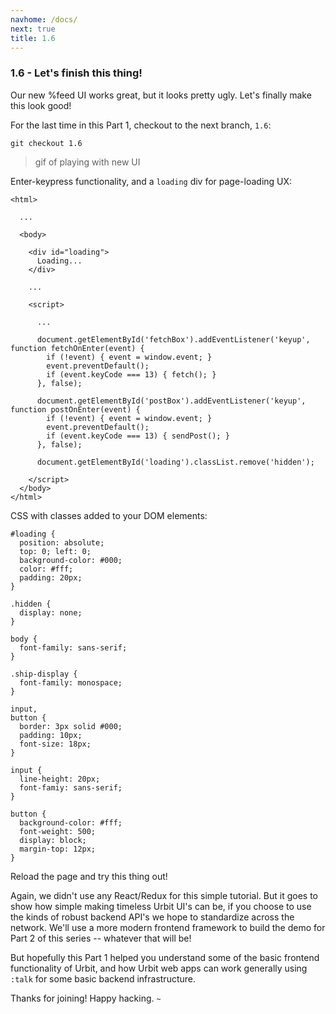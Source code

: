 ```yaml
---
navhome: /docs/
next: true
title: 1.6
---
```


### 1.6 - Let's finish this thing!

Our new %feed UI works great, but it looks pretty ugly. Let's finally make this look good!

For the last time in this Part 1, checkout to the next branch, `1.6`:

```
git checkout 1.6
```

> gif of playing with new UI

Enter-keypress functionality, and a `loading` div for page-loading UX:

```
<html>

  ...

  <body>

    <div id="loading">
      Loading...
    </div>

    ...

    <script>

      ...

      document.getElementById('fetchBox').addEventListener('keyup', function fetchOnEnter(event) {
        if (!event) { event = window.event; }
        event.preventDefault();
        if (event.keyCode === 13) { fetch(); }
      }, false);

      document.getElementById('postBox').addEventListener('keyup', function postOnEnter(event) {
        if (!event) { event = window.event; }
        event.preventDefault();
        if (event.keyCode === 13) { sendPost(); }
      }, false);

      document.getElementById('loading').classList.remove('hidden');

    </script>
  </body>
</html>
```

CSS with classes added to your DOM elements:

```
#loading {
  position: absolute;
  top: 0; left: 0;
  background-color: #000;
  color: #fff;
  padding: 20px;
}

.hidden {
  display: none;
}

body {
  font-family: sans-serif;
}

.ship-display {
  font-family: monospace;
}

input,
button {
  border: 3px solid #000;
  padding: 10px;
  font-size: 18px;
}

input {
  line-height: 20px;
  font-famiy: sans-serif;
}

button {
  background-color: #fff;
  font-weight: 500;
  display: block;
  margin-top: 12px;
}
```

Reload the page and try this thing out!

Again, we didn't use any React/Redux for this simple tutorial. But it goes to show how simple making timeless Urbit UI's can be, if you choose to use the kinds of robust backend API's we hope  to standardize across the network. We'll use a more modern frontend framework to build the demo for Part 2 of this series -- whatever that will be!

But hopefully this Part 1 helped you understand some of the basic frontend functionality of Urbit, and how Urbit web apps can work generally using `:talk` for some basic backend infrastructure.

Thanks for joining! Happy hacking. `~`
